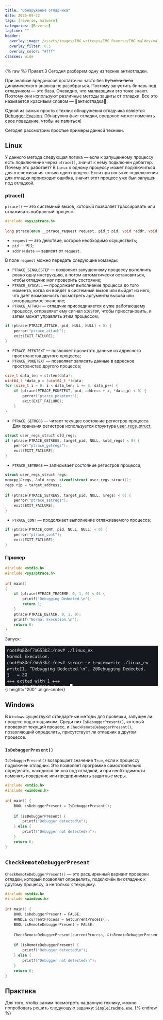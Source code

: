 ```yaml
---
title: "Обнаружение отладчика"
date: 2025-09-22
tags: [reverse, malware]  
categories: [Reverse]
tagline: ""
header:
  overlay_image: /assets/images/IMG_writeups/IMG_Reverse/IMG_maldev/maldev_logo.jpg
  overlay_filter: 0.5 
  overlay_color: "#fff"
classes: wide
---
```

{% raw %}
Привет:3 Сегодня разберем одну из техник антиотладки.

При анализе вредоносов достаточно часто без ~~бутылки пива~~ динамического анализа не разобраться. Поэтому запустить бинарь под отладчиком — это база. Очевидно, что малварщики это тоже знают. Поэтому они используют различные методы защиты от отладки. Все это называется красивым словом — 🙌антиотладка🙌.

Одной из самых простых техник обнаружения отладчика является [Debugger Evasion](https://attack.mitre.org/techniques/T1622/). Обнаружив факт отладки, вредонос может изменить свое поведение, чтобы не палиться)

Сегодня рассмотрим простые примеры данной техники.

## Linux

У данного метода следующая логика — eсли к запущенному процессу есть подключение через `ptrace()`, значит к нему подключен дебаггер. Почему это работает? В `Linux` к одному процессу может подключиться для отслеживания только один процесс. Если при попытке подключения для отладки происходит ошибка, значит этот процесс уже был запущен под отладкой.

### ptrace()

`ptrace()` — это системный вызов, который позволяет трассировать или отлаживать выбранный процесс. 

```c
#include <sys/ptrace.h>

long ptrace(enum __ptrace_request request, pid_t pid, void *addr, void *data);
```

- `request` — это действие, которое необходимо осуществить;
- `pid` — PID;
- `addr` и `data` — зависят от `request`.

В поле `request` можно передать следующие команды:

- `PTRACE_SINGLESTEP` — позволяет запущенному процессу выполнить ровно одну инструкцию, а потом автоматически остановиться, чтобы отладчик мог проверить состояние;
- `PTRACE_SYSCALL` — продолжает выполнение процесса до того момента, когда он войдёт в системный вызов или выйдет из него, что даёт возможность посмотреть аргументы вызова или возвращаемое значение;
- `PTRACE_ATTACH` — отладчик присоединяется к уже работающему процессу, отправляет ему сигнал `SIGSTOP`, чтобы приостановить, и затем может управлять этим процессом;

```c
if (ptrace(PTRACE_ATTACH, pid, NULL, NULL) < 0) {
	perror("ptrace_attach");
    exit(EXIT_FAILURE);
}
```

- `PTRACE_PEEKTEXT` — позволяет прочитать данные из адресного пространства другого процесса;
- `PTRACE_POKETEXT` — позволяет записать данные в адресное пространство другого процесса;

```c
size_t data_len = strlen(data);
uint64_t *data_p = (uint64_t *)data;
for (size_t i = 0; i < data_len; i += 8, data_p++) {
    if (ptrace(PTRACE_POKETEXT, pid, address + i, *data_p) < 0) {
        perror("ptarce_poketext");
        exit(EXIT_FAILURE);
    }
}
```

- `PTRACE_GETREGS` — читает текущее состояние регистров процесса. Для хранения регистров используется структура [user_regs_struct](https://docs.huihoo.com/doxygen/linux/kernel/3.7/structuser__regs__struct.html);

```c
struct user_regs_struct old_regs;
if (ptrace(PTRACE_GETREGS, target_pid, NULL, &old_regs) < 0) {
	perror("ptrace_getregs");
	exit(EXIT_FAILURE);
}
```

- `PTRACE_SETREGS` — записывает состояние регистров процесса;

```c
struct user_regs_struct regs;
memcpy(&regs, &old_regs, sizeof(struct user_regs_struct));
regs.rip = target_address;

if (ptrace(PTRACE_SETREGS, target_pid, NULL, &regs) < 0) {
	perror("ptrace_setregs");
	exit(EXIT_FAILURE);
}
```

- `PTRACE_CONT` — продолжает выполнение отлаживаемого процесса;

```c
if (ptrace(PTRACE_CONT, pid, NULL, NULL) < 0) {
	perror("ptrace_cont");
	exit(EXIT_FAILURE);
}
```

### Пример

<!-- [`linux_ex.c`](/assets/files/FILE_writeups/FILE_Reverse/FILE_maldev/FILE_debugger_detection/linux_ex.c). -->

```c
#include <stdio.h>
#include <sys/ptrace.h>

int main()
{
	if (ptrace(PTRACE_TRACEME, 0, 1, 0) < 0) {
		printf("Debugging Dedected.\n");
		return 1;
	}
	ptrace(PTRACE_DETACH, 0, 1, 0);
	printf("Normal Execution.\n");
	return 0;
}
```

Запуск:

![IMG](/assets/images/IMG_writeups/IMG_Reverse/IMG_maldev/IMG_debugger_detection/1.png){: height="200" .align-center}

## Windows

В `Windows` существуют стандартные методы для проверки, запущен ли процесс под отладчиком. Среди них `IsDebuggerPresent()`, который проверяет текущий процесс, и `CheckRemoteDebuggerPresent()`, позволяющий определить, присутствует ли отладчик в другом процессе.

### `IsDebuggerPresent()`

`IsDebuggerPresent()` возвращает значение `True`, если к процессу подключен отладчик. Это позволяет программе самостоятельно определять, находится ли она под отладкой, и при необходимости изменять поведение или предпринимать защитные меры.

```c
#include <stdio.h>
#include <windows.h>

int main() {
	BOOL isDebuggerPresent = IsDebuggerPresent();

	if (isDebuggerPresent) {
		printf("Debugger detected\n");
	} else {
		printf("Debugger not detected\n");
	}
	return 0;
}
```

## `CheckRemoteDebuggerPresent`

`CheckRemoteDebuggerPresent()` — это расширенный вариант проверки отладки, который позволяет определить, подключён ли отладчик к другому процессу, а не только к текущему.

```c
#include <stdio.h>
#include <windows.h>

int main() {
	BOOL isDebuggerPresent = FALSE;
	HANDLE currentProcess = GetCurrentProcess();
	BOOL isRemoteDebuggerPresent = FALSE;

	CheckRemoteDebuggerPresent(currentProcess, &isRemoteDebuggerPresent);

	if (isRemoteDebuggerPresent) {
		printf("Debugger detected\n");
	} else {
		printf("Debugger not detected\n");
    }
	return 0;
}
```

## Практика

Для того, чтобы самим посмотреть на данную технику, можно попробовать решить следующую задачку: [`SimpleCrackMe.exe`](/assets/files/FILE_writeups/FILE_Reverse/FILE_maldev/FILE_debugger_detection/SimpleCrackMe.exe).
{% endraw %}
